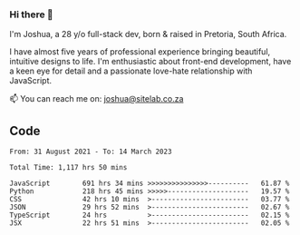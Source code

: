 ### Hi there 👋

I'm Joshua, a 28 y/o full-stack dev, born & raised in Pretoria, South Africa. 

I have almost five years of professional experience bringing beautiful, intuitive designs to life. I'm enthusiastic about front-end development, have a keen eye for detail and a passionate love-hate relationship with JavaScript.

📫 You can reach me on: joshua@sitelab.co.za

## **Code**

<!--START_SECTION:waka-->

```text
From: 31 August 2021 - To: 14 March 2023

Total Time: 1,117 hrs 50 mins

JavaScript        691 hrs 34 mins >>>>>>>>>>>>>>>----------   61.87 %
Python            218 hrs 45 mins >>>>>--------------------   19.57 %
CSS               42 hrs 10 mins  >------------------------   03.77 %
JSON              29 hrs 52 mins  >------------------------   02.67 %
TypeScript        24 hrs          >------------------------   02.15 %
JSX               22 hrs 51 mins  >------------------------   02.05 %
```

<!--END_SECTION:waka-->
